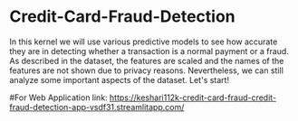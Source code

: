 # Credit-Card-Fraud-Detection
In this kernel we will use various predictive models to see how accurate they are in detecting whether a transaction is a normal payment or a fraud. As described in the dataset, the features are scaled and the names of the features are not shown due to privacy reasons. Nevertheless, we can still analyze some important aspects of the dataset. Let's start!



#For Web Application
link: https://keshari112k-credit-card-fraud-credit-fraud-detection-app-vsdf31.streamlitapp.com/
